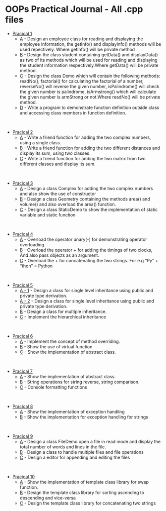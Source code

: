 # OOPs Practical Journal - All .cpp files

- [Pracical 1](./Practicals/Practical%201/)
    - [A](./Practicals/Practical%201/1a.CPP) - Design an employee class for reading and displaying the employee information, the 
getInfo() and displayInfo() methods will be used repectively. Where getInfo() will 
be private method <br>
    - [B](./Practicals/Practical%201/1b.CPP) - Design the class student containing getData() and displayData() as two of its 
methods which will be used for reading and displaying the student information 
respectively.Where getData() will be private method. <br>
    - [C](./Practicals/Practical%201/1c.CPP) - Design the class Demo which will contain the following methods: readNo(),
factorial() for calculating the factorial of a number, reverseNo() will reverse the 
given number, isPalindrome() will check the given number is palindrome, 
isArmstrong() which will calculate the given number is armStrong or not.Where 
readNo() will be private method. <br>
    - [D](./Practicals/Practical%201/1D.CPP) - Write a program to demonstrate function definition outside class and accessing 
class members in function definition. <br>

<br>

- [Pracical 2](./Practicals/Practical%202/)
    - [A](./Practicals/Practical%202/2A.CPP) - Write a friend function for adding the two complex numbers, using a single class. <br>
    - [B](./Practicals/Practical%202/2B.CPP) - Write a friend function for adding the two different distances and display its sum, 
using two classes. <br> 
    - [C](./Practicals/Practical%202/2C.CPP) - Write a friend function for adding the two matrix from two different classes and 
display its sum. <br>

<br>

- [Pracical 3](./Practicals/Practical%203/)
    - [A](./Practicals/Practical%203/3a.cpp) - Design a class Complex for adding the two complex numbers and also show the 
use of constructor <br>
    - [B](./Practicals/Practical%203/3b.cpp) - Design a class Geometry containing the methods area() and volume() and also 
overload the area() function. <br> 
    - [C](./Practicals/Practical%203/3c.cpp) - Design a class StaticDemo to show the implementation of static variable and static 
function <br>

<br>

- [Pracical 4](./Practicals/Practical%204/)
    - [A](./Practicals/Practical%204/4a.cpp) - Overload the operator unary(-) for demonstrating operator overloading. <br>
    - [B](./Practicals/Practical%204/4B.CPP) - Overload the operator + for adding the timings of two clocks, And also pass objects as an argument. <br>
    - [C](./Practicals/Practical%204/4C.CPP) - Overload the + for concatenating the two strings. For e.g “Py” + “thon” = Python <br>

<br>

- [Pracical 5](./Practicals/Practical%205/)
    - [A - 1](./Practicals/Practical%205/5a1.cpp) - Design a class for single level inheritance using public and private type derivation. <br>
    - [A - 2](./Practicals/Practical%205/5a2.cpp) - Design a class for single level inheritance using public and private type derivation. <br>
    - [B](./Practicals/Practical%205/5b.cpp) - Design a class for multiple inheritance. <br>
    - [C](./Practicals/Practical%205/5c.cpp) - Implement the hierarchical inheritance <br>

<br>

- [Pracical 6](./Practicals/Practical%206/)
    - [A](./Practicals/Practical%206/6a.cpp) - Implement the concept of method overriding. <br>
    - [B](./Practicals/Practical%206/6b.cpp) - Show the use of virtual function <br>
    - [C](./Practicals/Practical%206/6c.cpp) - Show the implementation of abstract class. <br>

<br>

- [Pracical 7](./Practicals/Practical%207/)
    - [A](./Practicals/Practical%207/7A.CPP) - Show the implementation of abstract class. <br>
    - [B](./Practicals/Practical%207/7b.cpp) - String operations for string reverse, string comparison. <br>
    - [C](./Practicals/Practical%207/7c.cpp) - Console formatting functions <br>

<br>

- [Pracical 8](./Practicals/Practical%208/)
    - [A](./Practicals/Practical%208/8a.cpp) - Show the implementation of exception handling <br>
    - [B](./Practicals/Practical%208/8b.cpp) - Show the implementation for exception handling for strings <br>

<br>

- [Pracical 9](./Practicals/Practical%209/)
    - [A](./Practicals/Practical%209/9a.cpp) - Design a class FileDemo open a file in read mode and display the total number of 
words and lines in the file. <br>
    - [B](./Practicals/Practical%209/9b.cpp) - Design a class to handle multiple files and file operations <br>
    - [C](./Practicals/Practical%209/9c.cpp) - Design a editor for appending and editing the files <br>

<br>

- [Pracical 10](./Practicals/Practical%2010/)
    - [A](./Practicals/Practical%2010/10a.cpp) - Show the implementation of template class library for swap 
function. <br>
    - [B](./Practicals/Practical%2010/10b.cpp) - Design the template class library for sorting ascending to 
descending and vice-versa <br>
    - [C](./Practicals/Practical%2010/10c.cpp) - Design the template class library for concatenating two strings <br>

